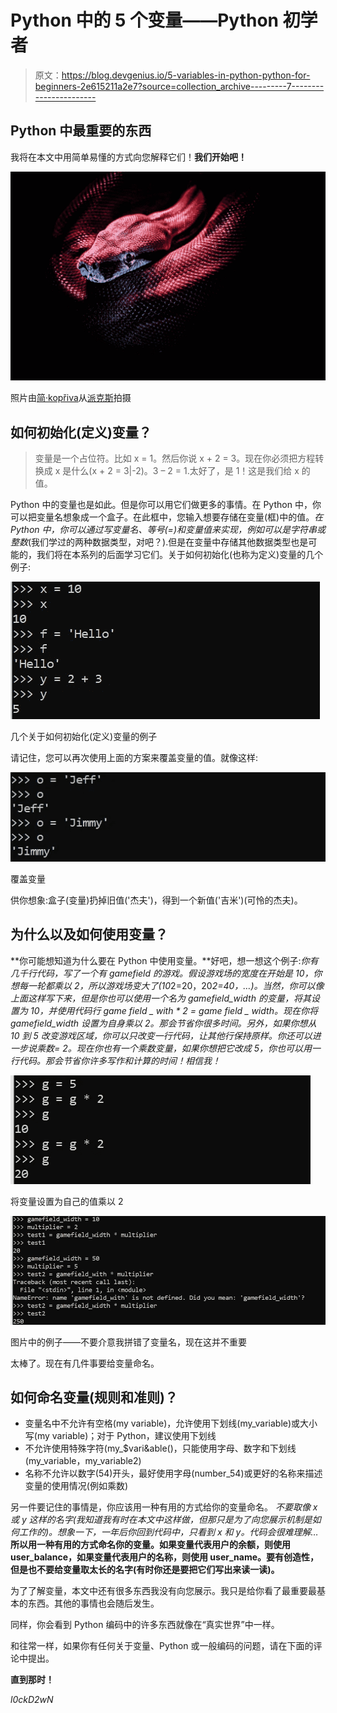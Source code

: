 # Python 中的 5 个变量——Python 初学者

> 原文：<https://blog.devgenius.io/5-variables-in-python-python-for-beginners-2e615211a2e7?source=collection_archive---------7----------------------->

## Python 中最重要的东西

我将在本文中用简单易懂的方式向您解释它们！**我们开始吧！**

![](img/968faee453c8e1cc22db283f08b52b56.png)

照片由[简·kopřiva](https://www.pexels.com/@koprivakart?utm_content=attributionCopyText&utm_medium=referral&utm_source=pexels)从[派克斯](https://www.pexels.com/photo/photo-of-a-red-snake-3280908/?utm_content=attributionCopyText&utm_medium=referral&utm_source=pexels)拍摄

## 如何初始化(定义)变量？

> 变量是一个占位符。比如 x = 1。然后你说 x + 2 = 3。现在你必须把方程转换成 x 是什么(x + 2 = 3|-2)。3 – 2 = 1.太好了，是 1！这是我们给 x 的值。

Python 中的变量也是如此。但是你可以用它们做更多的事情。在 Python 中，你可以把变量名想象成一个盒子。在此框中，您输入想要存储在变量(框)中的值。*在 Python 中，你可以通过写变量名、等号(=)和变量值来实现，例如可以是字符串或整数*(我们学过的两种数据类型，对吧？).但是在变量中存储其他数据类型也是可能的，我们将在本系列的后面学习它们。关于如何初始化(也称为定义)变量的几个例子:

![](img/4d408ecbee0a0da69301fbdb2fbf594b.png)

几个关于如何初始化(定义)变量的例子

请记住，您可以再次使用上面的方案来覆盖变量的值。就像这样:

![](img/81b853fe6c4de72d7b4185ae5017f4de.png)

覆盖变量

供你想象:盒子(变量)扔掉旧值('杰夫')，得到一个新值('吉米')(可怜的杰夫)。

## 为什么以及如何使用变量？

**你可能想知道为什么要在 Python 中使用变量。**好吧，想一想这个例子:*你有几千行代码，写了一个有 gamefield 的游戏。假设游戏场的宽度在开始是 10，你想每一轮都乘以 2，所以游戏场变大了(10*2=20，20*2=40，…)。当然，你可以像上面这样写下来，但是你也可以使用一个名为 gamefield_width 的变量，将其设置为 10，并使用代码行 game field _ with * 2 = game field _ width。现在你将 gamefield_width 设置为自身乘以 2。那会节省你很多时间。另外，如果你想从 10 到 5 改变游戏区域，你可以只改变一行代码，让其他行保持原样。你还可以进一步说乘数= 2。现在你也有一个乘数变量，如果你想把它改成 5，你也可以用一行代码。那会节省你许多写作和计算的时间！相信我！*

![](img/05b6e94bc3c40e249a410049aaf4aa5f.png)

将变量设置为自己的值乘以 2

![](img/2f5fc2092842cc3ca523b055e81e858c.png)

图片中的例子——不要介意我拼错了变量名，现在这并不重要

太棒了。现在有几件事要给变量命名。

## 如何命名变量(规则和准则)？

*   变量名中不允许有空格(my variable)，允许使用下划线(my_variable)或大小写(my variable)；对于 Python，建议使用下划线
*   不允许使用特殊字符(my_$vari&able()，只能使用字母、数字和下划线(my_variable，my_variable2)
*   名称不允许以数字(54)开头，最好使用字母(number_54)或更好的名称来描述变量的使用情况(例如乘数)

另一件要记住的事情是，你应该用一种有用的方式给你的变量命名。 *不要取像 x 或 y 这样的名字(我知道我有时在本文中这样做，但那只是为了向您展示机制是如何工作的)。想象一下，一年后你回到代码中，只看到 x 和 y。代码会很难理解…* **所以用一种有用的方式命名你的变量。如果变量代表用户的余额，则使用 user_balance，如果变量代表用户的名称，则使用 user_name。要有创造性，但是也不要给变量取太长的名字(有时你还是要把它们写出来读一读)。**

为了了解变量，本文中还有很多东西我没有向您展示。我只是给你看了最重要最基本的东西。其他的事情也会随后发生。

同样，你会看到 Python 编码中的许多东西就像在“真实世界”中一样。

和往常一样，如果你有任何关于变量、Python 或一般编码的问题，请在下面的评论中提出。

**直到那时！**

*l0ckD2wN*